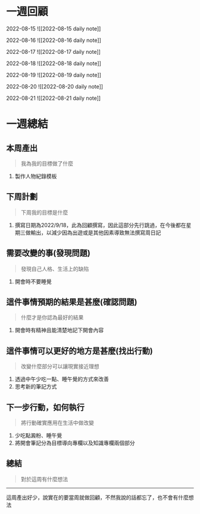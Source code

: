 # 一週回顧

2022-08-15
![[2022-08-15 daily note]]

2022-08-16
![[2022-08-16 daily note]]

2022-08-17
![[2022-08-17 daily note]]

2022-08-18
![[2022-08-18 daily note]]

2022-08-19
![[2022-08-19 daily note]]

2022-08-20
![[2022-08-20 daily note]]

2022-08-21
![[2022-08-21 daily note]]

# 一週總結

## 本周產出
>我為我的目標做了什麼
1. 製作人物紀錄模板

## 下周計劃
>下周我的目標是什麼
1. 撰寫日期為2022/9/18，此為回顧撰寫，因此這部分先行跳過，在今後都在星期三做輸出，以減少因為出遊或是其他因素導致無法撰寫周日記

## 需要改變的事(發現問題)
>發現自己人格、生活上的缺陷
1. 開會時不要睡覺

## 這件事情預期的結果是甚麼(確認問題)
>什麼才是你認為最好的結果
1. 開會時有精神且能清楚地記下開會內容

## 這件事情可以更好的地方是甚麼(找出行動)
>改變什麼部分可以讓現實接近理想
1. 透過中午少吃一點、睡午覺的方式來改善
2. 思考新的筆記方式

 ## 下一步行動，如何執行
>將行動確實應用在生活中做改變
1. 少吃點澱粉、睡午覺
2. 將開會筆記分為目標導向專欄以及知識專欄兩個部分

## 總結
>對於這周有什麼想法
---

這周產出好少，說實在的要當周就做回顧，不然我說的話都忘了，也不會有什麼想法
